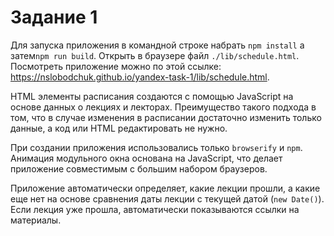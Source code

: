 # Задание 1
Для запуска приложения в командной строке набрать `npm install` а затем`npm run build`. Открыть в браузере файл `./lib/schedule.html`.
Посмотреть приложение можно по этой ссылке: https://nslobodchuk.github.io/yandex-task-1/lib/schedule.html.

HTML элементы расписания создаются с помощью JavaScript на основе данных о лекциях и лекторах. Преимущество такого подхода в том, что в случае изменения в расписании достаточно изменить только данные, а код или HTML редактировать не нужно.

При создании приложения использовались только `browserify` и `npm`. Анимация модульного окна основана на JavaScript, что делает приложение совместимым с большим набором браузеров.

Приложение автоматически определяет, какие лекции прошли, а какие еще нет на основе сравнения даты лекции с текущей датой (`new Date()`). Если лекция уже прошла, автоматически показываются ссылки на материалы.
